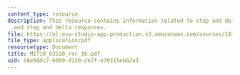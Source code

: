 ```yaml
---
content_type: resource
description: This resource contains information related to step and delta functions,
  and step and delta responses.
file: https://ol-ocw-studio-app-production.s3.amazonaws.com/courses/18-03-differential-equations-spring-2010/c8e58dc76bb94130ce7fe70315eb02a3_MIT18_03S10_rec_16.pdf
file_type: application/pdf
resourcetype: Document
title: MIT18_03S10_rec_16.pdf
uid: c8e58dc7-6bb9-4130-ce7f-e70315eb02a3
---
```

